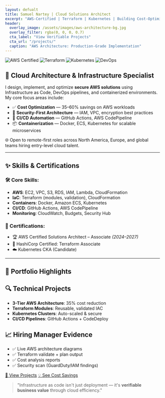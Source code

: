 ```yaml
---
layout: defualt
title: Samuel Nartey | Cloud Solutions Architect
excerpt: "AWS-Certified | Terraform | Kubernetes | Building Cost-Optimized Cloud Infrastructure"
header:
  overlay_image: /assets/images/aws-architecture-bg.jpg
  overlay_filter: rgba(0, 0, 0, 0.7)
  cta_label: "View Verifiable Projects"
  cta_url: "/projects/"
  caption: "AWS Architecture: Production-Grade Implementation"
---
```


<div class="badges">
  <img src="https://img.shields.io/badge/AWS-Certified__Solutions__Architect-FF9900" alt="AWS Certified">
  <img src="https://img.shields.io/badge/Terraform-1.5+-844FBA" alt="Terraform">
  <img src="https://img.shields.io/badge/Kubernetes-CKA__Candidate-326CE5" alt="Kubernetes">
  <img src="https://img.shields.io/badge/DevOps-CI/CD%20Automation-0078D7" alt="DevOps">
</div>

## 🚀 Cloud Architecture & Infrastructure Specialist

I design, implement, and optimize **secure AWS solutions** using Infrastructure as Code, DevOps pipelines, and containerized environments. My core focus areas include:

- ✅ **Cost Optimization** — 35–60% savings on AWS workloads
- 🔐 **Security-First Architecture** — IAM, VPC, encryption best practices
- 🤖 **CI/CD Automation** — GitHub Actions, AWS CodePipeline
- 📦 **Containerization** — Docker, ECS, Kubernetes for scalable microservices

🌐 Open to remote-first roles across North America, Europe, and global teams hiring entry-level cloud talent.

---

## ✨ Skills & Certifications

### 🛠️ Core Skills:
- **AWS**: EC2, VPC, S3, RDS, IAM, Lambda, CloudFormation  
- **IaC**: Terraform (modules, validation), CloudFormation  
- **Containers**: Docker, Amazon ECS, Kubernetes  
- **CI/CD**: GitHub Actions, AWS CodePipeline  
- **Monitoring**: CloudWatch, Budgets, Security Hub  

### 📜 Certifications:
- 🏆 AWS Certified Solutions Architect – Associate *(2024–2027)*  
- 🧱 HashiCorp Certified: Terraform Associate  
- ☁️ Kubernetes CKA (Candidate)

---

## 📂 Portfolio Highlights

<div class="feature__wrapper">

  <div class="feature__item">
    <div class="archive__item">
      <h2>🔍 Technical Projects</h2>
      <ul>
        <li><strong>3-Tier AWS Architecture</strong>: 35% cost reduction</li>
        <li><strong>Terraform Modules</strong>: Reusable, validated IAC</li>
        <li><strong>Kubernetes Clusters</strong>: Auto-scaled & secure</li>
        <li><strong>CI/CD Pipelines</strong>: GitHub Actions + CodeDeploy</li>
      </ul>
    </div>
  </div>

  <div class="feature__item">
    <div class="archive__item">
      <h2>📈 Hiring Manager Evidence</h2>
      <ul>
        <li>✅ Live AWS architecture diagrams</li>
        <li>✅ Terraform validate + plan output</li>
        <li>✅ Cost analysis reports</li>
        <li>✅ Security scan (GuardDuty/IAM findings)</li>
      </ul>
    </div>
  </div>

</div>

<a href="/projects/" class="btn btn--primary btn--large">📁 View Projects</a>
<a href="/case-studies/" class="btn btn--inverse btn--large">💡 See Cost Savings</a>

> "Infrastructure as code isn't just deployment — it's **verifiable business value** through cloud efficiency."
